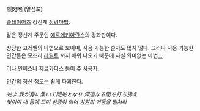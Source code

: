 烈閃咆 (열섬포)  

[슬레이어즈](%EC%8A%AC%EB%A0%88%EC%9D%B4%EC%96%B4%EC%A6%88.md) 정신계 [정령마법](%EC%8A%AC%EB%A0%88%EC%9D%B4%EC%96%B4%EC%A6%88/%EB%A7%88%EB%B2%95.md).

같은 정신계 주문인 [에르메키아란스](%EC%97%90%EB%A5%B4%EB%A9%94%ED%82%A4%EC%95%84%20%EB%9E%80%EC%8A%A4.md)의
강화판이다.

상당한 고레벨의 마법으로 보이며, 사용 가능한 술자도 많지 않다. 그러나 사용 가능한 인간들은 모조리 [라틸트](%EB%9D%BC%20%ED%8B%B8%ED%8A%B8.md) 까지 배워 나오기 때문에 사실 의미없는
마법[...](....md)

[리나 인버스](%EB%A6%AC%EB%82%98%20%EC%9D%B8%EB%B2%84%EC%8A%A4.md)나
[제르가디스](%EC%A0%9C%EB%A5%B4%EA%B0%80%EB%94%94%EC%8A%A4.md) 등이 주 사용자.

인간의 정신 정도는 쉽게 파괴한다.  

_光よ 我が身に集いて閃光となり 深遠なる闇を打ち拂え_  
_빛이여 내 몸에 모여 섬광이 되어 심원의 어둠을 떨쳐라_

